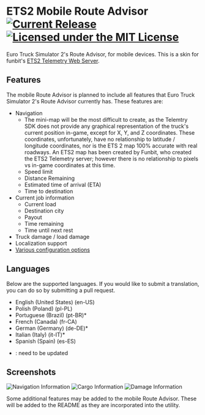 # ETS2 Mobile Route Advisor [![Current Release](https://img.shields.io/github/release/mkoch227/ets2-mobile-route-advisor.svg)](https://github.com/mkoch227/ets2-mobile-route-advisor/releases) [![Licensed under the MIT License](https://img.shields.io/badge/license-MIT-blue.svg)](https://github.com/mkoch227/ets2-mobile-route-advisor/blob/master/LICENSE)
Euro Truck Simulator 2's Route Advisor, for mobile devices. This is a skin for funbit's [ETS2 Telemetry Web Server](https://github.com/Funbit/ets2-telemetry-server).

## Features
The mobile Route Advisor is planned to include all features that Euro Truck Simulator 2's Route Advisor currently has. These features are:
 - Navigation
    - The mini-map will be the most difficult to create, as the Telemtry SDK does not provide any graphical representation of the truck's current position in-game, except for X, Y, and Z coordinates.  These coordinates, unfortunately, have no relationship to latitude / longitude coordinates, nor is the ETS 2 map 100% accurate with real roadways. An ETS2 map has been created by Funbit, who created the ETS2 Telemetry server; however there is no relationship to pixels vs in-game coordinates at this time.
    - Speed limit
    - Distance Remaining
    - Estimated time of arrival (ETA)
    - Time to destination
 - Current job information
    - Current load
    - Destination city
    - Payout
    - Time remaining
    - Time until next rest
 - Truck damage / load damage
 - Localization support
 - [Various configuration options](https://github.com/mkoch227/ets2-mobile-route-advisor/wiki/config.json-Parameters)

## Languages
Below are the supported languages. If you would like to submit a translation, you can do so by submitting a pull request.
 - English (United States) (en-US)
 - Polish (Poland) (pl-PL)
 - Portuguese (Brazil) (pt-BR)*
 - French (Canada) (fr-CA)
 - German (Germany) (de-DE)*
 - Italian (Italy) (it-IT)*
 - Spanish (Spain) (es-ES)
* : need to be updated

## Screenshots
![Navigation Information](http://i.imgur.com/FkA5hrum.png)
![Cargo Information](http://i.imgur.com/9Pd6d9Hm.png)
![Damage Information](http://i.imgur.com/SFXD4ogm.png)

Some additional features may be added to the mobile Route Advisor. These will be added to the README as they are incorporated into the utility.
